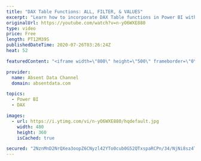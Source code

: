 ```yaml
---
title: "DAX Table Functions: ALL, FILTER, & VALUES"
excerpt: "Learn how to incorporate DAX Table functions in Power BI with real world scenarios. Also learn how to quickly add these functions in to dynamic calculations in DAX."
originalUrl: https://youtube.com/watch?v=n-yO6WXE880
type: video
price: Free
length: PT12M39S
publishedDateTime: 2020-07-26T03:26:24Z
heat: 52

featuredContent: "<iframe width=\"800\" height=\"500\" frameborder=\"0\" src=\"https://www.youtube.com/embed/n-yO6WXE880\" allow=\"accelerometer; autoplay; encrypted-media; gyroscope; picture-in-picture\" allowfullscreen></iframe>"

provider:
  name: Absent Data Channel
  domain: absentdata.com

topics:
  - Power BI
  - DAX

images:
  - url: https://i.ytimg.com/vi/n-yO6WXE880/hqdefault.jpg
    width: 480
    height: 360
    isCached: true

secured: "2NznMnD2NrQXea3oopZ6CNyzl42YTo0cub0G52QTxspaRCPn/34/NjNi8sz4T8JGra2xbJwFVNzYPFqOg3rn+kNKmrKFn6+1MkOkylCzf8Wd4RodjjFPWIL9RK8kn1DcFNp2l6M8RVSYajxz+6cQSrcMDtYY6ACojlXmxIT/AAQRY5LANRtiQCQEGePRz4Fbz0MR+Et/sZQNmXdQ2CPGb7Nct/SXtwUejAyJhDwigouo8nqDaSG/UBS778euVrq4sMCvV4lKaosxrHFdE1HEx0bc33qLlzVXTATTz/2fbb3oSsPJqNHNhpGzdQ79NDf3ISMJHXhHOENFIpYAbvTqc3bRsbGAEz/26la1ST1k8ILxUiWx2zeWqgQUH2ivsUnxPwNRGmHFCCYP7W6hzbydmmMZBTkk44FMI/LekNZnVts=;eD5q5WjgiRnbBXWox6av7g=="
---
```


